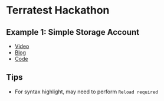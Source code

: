 # Terratest Hackathon

## Example 1: Simple Storage Account
* [Video](https://www.youtube.com/watch?v=UKitApmIHFM&ab_channel=Bee-a-Learner)
* [Blog](https://rakesh-suryawanshi.medium.com/test-azure-terraform-code-with-terratest-6c1b1249aea2)
* [Code](https://github.com/bee-a-learner/terraform-test/blob/main/virtual_network/test/main_test.go)

## Tips
* For syntax highlight, may need to perform `Reload required`